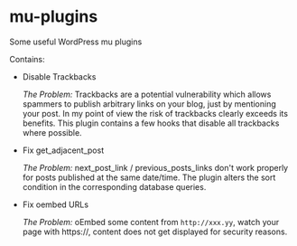 mu-plugins
==========

Some useful WordPress mu plugins

Contains:

*   Disable Trackbacks
   
    *The Problem:* Trackbacks are a potential vulnerability which allows spammers to publish arbitrary links on your blog, just by mentioning your post.
    In my point of view the risk of trackbacks clearly exceeds its benefits. This plugin contains a few hooks that disable all trackbacks where possible.

*   Fix get_adjacent_post
   
    *The Problem:* next_post_link / previous_posts_links don't work properly for posts published at the same date/time. The plugin alters the sort condition in the corresponding database queries.
  
*   Fix oembed URLs
   
    *The Problem:* oEmbed some content from `http://xxx.yy`, watch your page with https://, content does not get displayed for security reasons.
